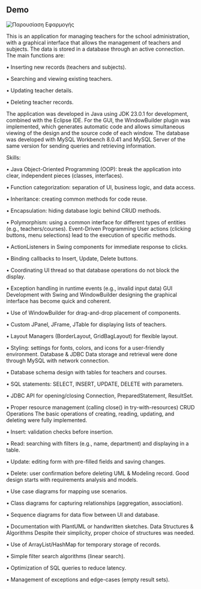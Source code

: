 ## Demo

![Παρουσίαση Εφαρμογής](demo.gif)

This is an application for managing teachers for the school administration, with a graphical interface that allows the management of teachers and subjects. The data is stored in a database through an active connection. The main functions are: 

• Inserting new records (teachers and subjects). 

• Searching and viewing existing teachers.

• Updating teacher details. 

• Deleting teacher records.

The application was developed in Java using JDK 23.0.1 for development, combined with the Eclipse IDE. For the GUI, the WindowBuilder plugin was implemented, which generates automatic code and allows simultaneous viewing of the design and the source code of each window. The database was developed with MySQL Workbench 8.0.41 and MySQL Server of the same version for sending queries and retrieving information.


Skills:

• Java Object-Oriented Programming (OOP): break the application into clear, independent pieces (classes, interfaces).

• Function categorization: separation of UI, business logic, and data access.

• Inheritance: creating common methods for code reuse.

• Encapsulation: hiding database logic behind CRUD methods. 

• Polymorphism: using a common interface for different types of entities (e.g., teachers/courses). Event-Driven Programming User actions (clicking buttons, menu selections) lead to the execution of specific methods. 

• ActionListeners in Swing components for immediate response to clicks.

• Binding callbacks to Insert, Update, Delete buttons. 

• Coordinating UI thread so that database operations do not block the display.

• Exception handling in runtime events (e.g., invalid input data) GUI Development with Swing and WindowBuilder designing the graphical interface has become quick and coherent.

• Use of WindowBuilder for drag-and-drop placement of components.

• Custom JPanel, JFrame, JTable for displaying lists of teachers.

• Layout Managers (BorderLayout, GridBagLayout) for flexible layout.

• Styling: settings for fonts, colors, and icons for a user-friendly environment. Database & JDBC Data storage and retrieval were done through MySQL with network connection. 

• Database schema design with tables for teachers and courses.

• SQL statements: SELECT, INSERT, UPDATE, DELETE with parameters.

• JDBC API for opening/closing Connection, PreparedStatement, ResultSet.

• Proper resource management (calling close() in try-with-resources) CRUD Operations The basic operations of creating, reading, updating, and deleting were fully implemented.

• Insert: validation checks before insertion.

• Read: searching with filters (e.g., name, department) and displaying in a table.

• Update: editing form with pre-filled fields and saving changes.

• Delete: user confirmation before deleting UML & Modeling record. Good design starts with requirements analysis and models. 

• Use case diagrams for mapping use scenarios.

• Class diagrams for capturing relationships (aggregation, association).

• Sequence diagrams for data flow between UI and database.

• Documentation with PlantUML or handwritten sketches. Data Structures & Algorithms Despite their simplicity, proper choice of structures was needed. 

• Use of ArrayList/HashMap for temporary storage of records.

• Simple filter search algorithms (linear search).

• Optimization of SQL queries to reduce latency.

• Management of exceptions and edge-cases (empty result sets).
